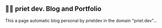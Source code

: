 ## 👨‍💻 priet dev. Blog and Portfolio

This a page automatic blog personal by prietdev in the domain "priet.dev"...